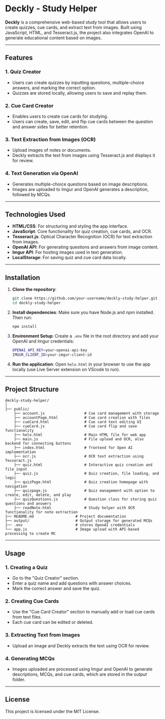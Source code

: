 

# Deckly - Study Helper

**Deckly** is a comprehensive web-based study tool that allows users to create quizzes, cue cards, and extract text from images. Built using JavaScript, HTML, and Tesseract.js, the project also integrates OpenAI to generate educational content based on images.

---

## Features

### 1. Quiz Creator
- Users can create quizzes by inputting questions, multiple-choice answers, and marking the correct option.
- Quizzes are stored locally, allowing users to save and replay them.

### 2. Cue Card Creator
- Enables users to create cue cards for studying.
- Users can create, save, edit, and flip cue cards between the question and answer sides for better retention.

### 3. Text Extraction from Images (OCR)
- Upload images of notes or documents.
- Deckly extracts the text from images using Tesseract.js and displays it for review.

### 4. Text Generation via OpenAI
- Generates multiple-choice questions based on image descriptions.
- Images are uploaded to Imgur and OpenAI generates a description, followed by MCQs.

---

## Technologies Used
- **HTML/CSS**: For structuring and styling the app interface.
- **JavaScript**: Core functionality for quiz creation, cue cards, and OCR.
- **Tesseract.js**: Optical Character Recognition (OCR) for text extraction from images.
- **OpenAI API**: For generating questions and answers from image content.
- **Imgur API**: For hosting images used in text generation.
- **LocalStorage**: For saving quiz and cue card data locally.

---

## Installation

1. **Clone the repository**:
    ```bash
    git clone https://github.com/your-username/deckly-study-helper.git
    cd deckly-study-helper
    ```

2. **Install dependencies**:
   Make sure you have Node.js and npm installed. Then run:
    ```bash
    npm install
    ```

3. **Environment Setup**:
   Create a `.env` file in the root directory and add your OpenAI and Imgur credentials:
    ```bash
    OPENAI_API_KEY=your-openai-api-key
    IMGUR_CLIENT_ID=your-imgur-client-id
    ```

4. **Run the application**:
   Open `helo.html` in your browser to use the app locally (use Live Server extension on VScode to run).

---

## Project Structure
```
deckly-study-helper/
│
├── public/
    ├── account.js                  # Cue card management with storage
    ├── accountPage.html            # Cue card creation with files
    ├── cueCard.html                # Cue card text editing UI
    ├── cueCard.js                  # Cue card flip and save functionality
    ├── helo.html                   # Main HTML file for web app
    ├── main.js                     # File upload and OCR, also backend for connecting buttons
    ├── index.html                  # frontend for Open AI implementation
    ├── ocr.js                      # OCR text extraction using Tesseract.js
    ├── quiz.html                   # Interactive quiz creation and file input
    ├── quiz.js                     # Quiz creation, file loading, and logic
    ├── quizPage.html               # Quiz creation homepage with navigation
    ├── quizpage.js                 # Quiz management with option to create, edit, delete, and play
    ├── quizQuestions.js            # Question class for storing quiz questions and answers
    ├── readNote.html               # Study helper with OCR functionality for note extraction
├── README.md                   # Project documentation
├── output/                     # Output storage for generated MCQs
├── .env                        # stores OpenAI credentials
└── app.js                      # Image upload with API-based processing to create MC

```

---

## Usage

### 1. Creating a Quiz
- Go to the "Quiz Creator" section.
- Enter a quiz name and add questions with answer choices.
- Mark the correct answer and save the quiz.

### 2. Creating Cue Cards
- Use the "Cue Card Creator" section to manually add or load cue cards from text files.
- Each cue card can be edited or deleted.

### 3. Extracting Text from Images
- Upload an image and Deckly extracts the text using OCR for review.

### 4. Generating MCQs
- Images uploaded are processed using Imgur and OpenAI to generate descriptions, MCQs, and cue cards, which are stored in the output folder.

---

## License

This project is licensed under the MIT License.

